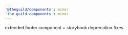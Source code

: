 ```yaml
---
'@theguild/components': minor
'the-guild-components': minor
---
```


extended footer component + storybook deprecation fixes
